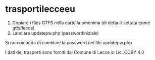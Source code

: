 # trasportilecceeu
 
1) Copiare i files GTFS nella cartella omonima (di default settata come gtfs/lecce)
2) Lanciare updatepw.php (passwordiniziale)

Si raccomanda di cambiare la password nel file updatepw.php

I dati dei trasporti sono forniti dal Comune di Lecce in Lic. CCBY 4.0
